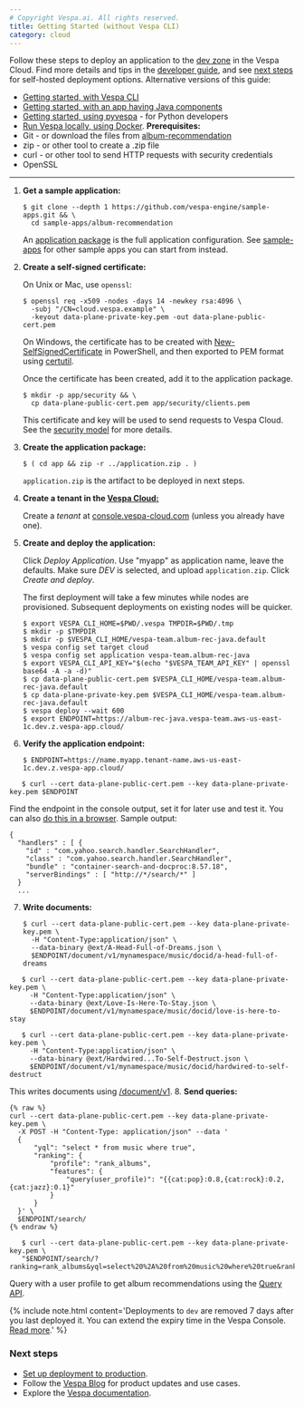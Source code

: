 ```yaml
---
# Copyright Vespa.ai. All rights reserved.
title: Getting Started (without Vespa CLI)
category: cloud
---
```


Follow these steps to deploy an application to the [dev zone](https://cloud.vespa.ai/en/reference/zones.html) in the Vespa Cloud.
Find more details and tips in the [developer guide](https://cloud.vespa.ai/en/developer-guide),
and see [next steps](#next-steps) for self-hosted deployment options.
Alternative versions of this guide:
* [Getting started, with Vespa CLI](getting-started)
* [Getting started, with an app having Java components](getting-started-java)
* [Getting started, using pyvespa](https://pyvespa.readthedocs.io/en/latest/getting-started-pyvespa-cloud.html) -
  for Python developers
* [Run Vespa locally, using Docker](/en/vespa-quick-start.html).
**Prerequisites:**
* Git - or download the files from
  [album-recommendation](https://github.com/vespa-engine/sample-apps/tree/master/album-recommendation)
* zip - or other tool to create a .zip file
* curl - or other tool to send HTTP requests with security credentials
* OpenSSL
---

1. **Get a sample application:**

   ```
   $ git clone --depth 1 https://github.com/vespa-engine/sample-apps.git && \
     cd sample-apps/album-recommendation
   ```

   An [application package](https://cloud.vespa.ai/en/reference/application-package) is the full application configuration.
   See [sample-apps](https://github.com/vespa-engine/sample-apps) for other sample apps you can start from instead.
2. **Create a self-signed certificate:**

   On Unix or Mac, use `openssl`:

   ```
   $ openssl req -x509 -nodes -days 14 -newkey rsa:4096 \
     -subj "/CN=cloud.vespa.example" \
     -keyout data-plane-private-key.pem -out data-plane-public-cert.pem
   ```

   On Windows, the certificate has to be created with [New-SelfSignedCertificate](https://learn.microsoft.com/en-us/powershell/module/pki/new-selfsignedcertificate) in PowerShell, and
   then exported to PEM format using [certutil](https://learn.microsoft.com/en-us/windows-server/administration/windows-commands/certutil).

   Once the certificate has been created, add it to the application package.

   ```
   $ mkdir -p app/security && \
     cp data-plane-public-cert.pem app/security/clients.pem
   ```

   This certificate and key will be used to send requests to Vespa Cloud.
   See the [security model](https://cloud.vespa.ai/en/security/guide#data-plane) for more details.
3. **Create the application package:**

   ```
   $ ( cd app && zip -r ../application.zip . )
   ```

   `application.zip` is the artifact to be deployed in next steps.
4. **Create a tenant in the [Vespa Cloud:](https://console.vespa-cloud.com/)**

   Create a *tenant* at
   [console.vespa-cloud.com](https://console.vespa-cloud.com/)
   (unless you already have one).
5. **Create and deploy the application:**

   Click *Deploy Application*.
   Use "myapp" as application name, leave the defaults.
   Make sure *DEV* is selected, and upload `application.zip`.
   Click *Create and deploy*.

   The first deployment will take a few minutes while nodes are provisioned.
   Subsequent deployments on existing nodes will be quicker.

   ```
   $ export VESPA_CLI_HOME=$PWD/.vespa TMPDIR=$PWD/.tmp
   $ mkdir -p $TMPDIR
   $ mkdir -p $VESPA_CLI_HOME/vespa-team.album-rec-java.default
   $ vespa config set target cloud
   $ vespa config set application vespa-team.album-rec-java
   $ export VESPA_CLI_API_KEY="$(echo "$VESPA_TEAM_API_KEY" | openssl base64 -A -a -d)"
   $ cp data-plane-public-cert.pem $VESPA_CLI_HOME/vespa-team.album-rec-java.default
   $ cp data-plane-private-key.pem $VESPA_CLI_HOME/vespa-team.album-rec-java.default
   $ vespa deploy --wait 600
   $ export ENDPOINT=https://album-rec-java.vespa-team.aws-us-east-1c.dev.z.vespa-app.cloud/
   ```
6. **Verify the application endpoint:**

   ```
   $ ENDPOINT=https://name.myapp.tenant-name.aws-us-east-1c.dev.z.vespa-app.cloud/
   ```
```
   $ curl --cert data-plane-public-cert.pem --key data-plane-private-key.pem $ENDPOINT
   ```

   Find the endpoint in the console output, set it for later use and test it.
   You can also [do this in a browser](https://cloud.vespa.ai/en/security/guide#using-a-browser).
   Sample output:

   ```
   {
     "handlers" : [ {
       "id" : "com.yahoo.search.handler.SearchHandler",
       "class" : "com.yahoo.search.handler.SearchHandler",
       "bundle" : "container-search-and-docproc:8.57.18",
       "serverBindings" : [ "http://*/search/*" ]
     }
     ...
   ```
7. **Write documents:**

   ```
   $ curl --cert data-plane-public-cert.pem --key data-plane-private-key.pem \
     -H "Content-Type:application/json" \
     --data-binary @ext/A-Head-Full-of-Dreams.json \
     $ENDPOINT/document/v1/mynamespace/music/docid/a-head-full-of-dreams
   ```
```
   $ curl --cert data-plane-public-cert.pem --key data-plane-private-key.pem \
     -H "Content-Type:application/json" \
     --data-binary @ext/Love-Is-Here-To-Stay.json \
     $ENDPOINT/document/v1/mynamespace/music/docid/love-is-here-to-stay
   ```
```
   $ curl --cert data-plane-public-cert.pem --key data-plane-private-key.pem \
     -H "Content-Type:application/json" \
     --data-binary @ext/Hardwired...To-Self-Destruct.json \
     $ENDPOINT/document/v1/mynamespace/music/docid/hardwired-to-self-destruct
   ```

   This writes documents using [/document/v1](/en/document-v1-api-guide.html).
8. **Send queries:**

   ```
   {% raw %}
   curl --cert data-plane-public-cert.pem --key data-plane-private-key.pem \
     -X POST -H "Content-Type: application/json" --data '
     {
         "yql": "select * from music where true",
         "ranking": {
             "profile": "rank_albums",
             "features": {
                 "query(user_profile)": "{{cat:pop}:0.8,{cat:rock}:0.2,{cat:jazz}:0.1}"
             }
         }
     }' \
     $ENDPOINT/search/
   {% endraw %}
   ```
```
   $ curl --cert data-plane-public-cert.pem --key data-plane-private-key.pem \
   "$ENDPOINT/search/?ranking=rank_albums&yql=select%20%2A%20from%20music%20where%20true&ranking.features.query(user_profile)=%7B%7Bcat%3Apop%7D%3A0.8%2C%7Bcat%3Arock%7D%3A0.2%2C%7Bcat%3Ajazz%7D%3A0.1%7D"
   ```

   Query with a user profile to get album recommendations
   using the [Query API](/en/query-api.html).

{% include note.html content='Deployments to `dev` are removed 7 days after you last deployed it.
You can extend the expiry time in the Vespa Console.
[Read more](https://cloud.vespa.ai/en/reference/environments.html#dev).' %}

### Next steps
* [Set up deployment to production](production-deployment).
* Follow the [Vespa Blog](https://blog.vespa.ai/) for product updates and use cases.
* Explore the [Vespa documentation](/).
